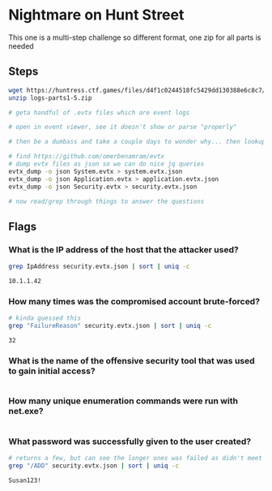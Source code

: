 # Nightmare on Hunt Street

This one is a multi-step challenge so different format, one zip for all parts is needed

## Steps

```bash
wget https://huntress.ctf.games/files/d4f1c0244518fc5429dd130388e6c8c7/logs-parts1-5.zip
unzip logs-parts1-5.zip

# geta handful of .evtx files which are event logs

# open in event viewer, see it doesn't show or parse "properly"

# then be a dumbass and take a couple days to wonder why... then lookup proper evtx file parsing

# find https://github.com/omerbenamram/evtx
# dump evtx files as json so we can do nice jq queries
evtx_dump -o json System.evtx > system.evtx.json
evtx_dump -o json Application.evtx > application.evtx.json
evtx_dump -o json Security.evtx > security.evtx.json

# now read/grep through things to answer the questions

```

## Flags

### What is the IP address of the host that the attacker used?

```bash
grep IpAddress security.evtx.json | sort | uniq -c
```

```
10.1.1.42
```

### How many times was the compromised account brute-forced?

```bash
# kinda guessed this
grep "FailureReason" security.evtx.json | sort | uniq -c
```

```
32
```

### What is the name of the offensive security tool that was used to gain initial access?

```

```

### How many unique enumeration commands were run with net.exe?

```

```

### What password was successfully given to the user created?

```bash
# returns a few, but can see the longer ones was failed as didn't meet reqs
grep "/ADD" security.evtx.json | sort | uniq -c
```

```
Susan123!
```
